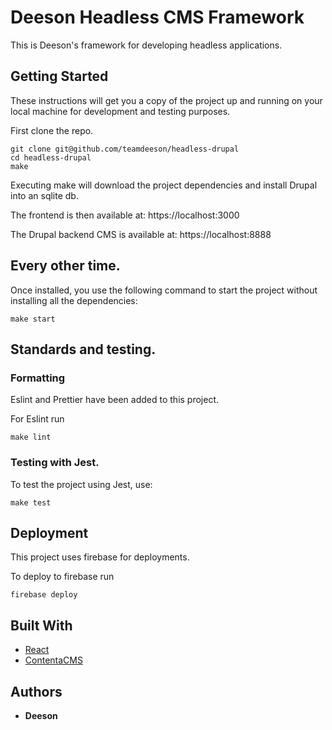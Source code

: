 # Deeson Headless CMS Framework

This is Deeson's framework for developing headless applications.

## Getting Started

These instructions will get you a copy of the project up and running on your local machine for development and testing purposes.

First clone the repo.

```
git clone git@github.com/teamdeeson/headless-drupal
cd headless-drupal
make
```

Executing make will download the project dependencies and install Drupal into an sqlite db.

The frontend is then available at: https://localhost:3000

The Drupal backend CMS is available at: https://localhost:8888

## Every other time.

Once installed, you use the following command to start the project without installing all the dependencies:

```
make start
```

## Standards and testing.

### Formatting

Eslint and Prettier have been added to this project.

For Eslint run

```
make lint
```

### Testing with Jest.

To test the project using Jest, use:

```
make test
```

## Deployment

This project uses firebase for deployments.

To deploy to firebase run

```
firebase deploy
```

## Built With

- [React](https://reactjs.org/)
- [ContentaCMS](https://www.contentacms.org/)

## Authors

- **Deeson**
